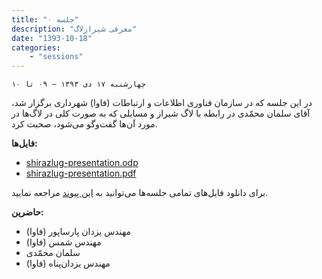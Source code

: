 ```yaml
---
title: "جلسه ۰"
description: "معرفی شیرازلاگ"
date: "1393-10-18"
categories:
    - "sessions"
---
```

    چهارشنبه ۱۷ دی ۱۳۹۳ – ۰۹ تا ۱۰

در این جلسه که در سازمان فناوری اطلاعات و ارتباطات (فاوا) شهرداری برگزار شد،
آقای سلمان محمّدی در رابطه با لاگ شیراز و مسایلی که به صورت کلی در لاگ‌ها در
مورد آن‌ها گفت‌وگو می‌شود، صحبت کرد.

**فایل‌ها:**

  * [shirazlug-presentation.odp](http://download.tuxfamily.org/shirazlug/sessions/s0/shirazlug-presentation.odp)
  * [shirazlug-presentation.pdf](http://download.tuxfamily.org/shirazlug/sessions/s0/shirazlug-presentation.pdf)

برای دانلود فایل‌های تمامی جلسه‌ها می‌توانید به [این
پیوند](https://shirazlug.ir/all-sessions-files/ "دانلود فایل‌های تمامی
جلسه‌ها" ) مراجعه نمایید.

**حاضرین:**

  * مهندس يزدان پارساپور (فاوا)
  * مهندس شمس (فاوا)
  * سلمان محمّدی
  * مهندس یزدان‌پناه (فاوا)

